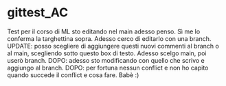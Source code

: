 # gittest_AC
Test per il corso di ML
sto editando nel main adesso penso. Sì me lo conferma la targhettina sopra. Adesso cerco di editarlo con una branch.
UPDATE: posso scegliere di aggiungere questi nuovi commenti al branch o al main, scegliendo sotto questo box di testo. Adesso scelgo main, poi userò branch.
DOPO: adesso sto modificando con quello che scrivo e aggiungo al branch.
DOPO: per fortuna nessun conflict e non ho capito quando succede il conflict e cosa fare. Babè :)
